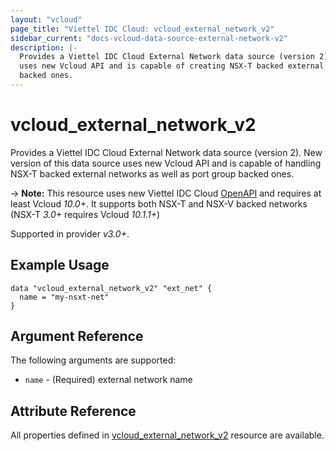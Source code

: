 ```yaml
---
layout: "vcloud"
page_title: "Viettel IDC Cloud: vcloud_external_network_v2"
sidebar_current: "docs-vcloud-data-source-external-network-v2"
description: |-
  Provides a Viettel IDC Cloud External Network data source (version 2). New version of this data source
  uses new Vcloud API and is capable of creating NSX-T backed external networks as well as port group
  backed ones.
---
```


# vcloud\_external\_network\_v2

Provides a Viettel IDC Cloud External Network data source (version 2). New version of this data source uses new Vcloud
API and is capable of handling NSX-T backed external networks as well as port group backed ones.

-> **Note:** This resource uses new Viettel IDC Cloud
[OpenAPI](https://code.vmware.com/docs/11982/getting-started-with-vmware-cloud-director-openapi) and
requires at least Vcloud *10.0+*. It supports both NSX-T and NSX-V backed networks (NSX-T *3.0+* requires Vcloud *10.1.1+*)

Supported in provider *v3.0+*.

## Example Usage

```hcl
data "vcloud_external_network_v2" "ext_net" {
  name = "my-nsxt-net"
}
```

## Argument Reference

The following arguments are supported:

* `name` - (Required) external network name

## Attribute Reference

All properties defined in [vcloud_external_network_v2](/providers/terraform-viettelidc/vcloud/latest/docs/resources/external_network_v2)
resource are available.
